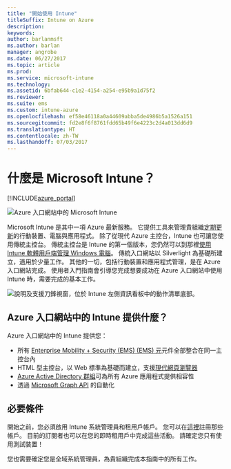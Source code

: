 ```yaml
---
title: "開始使用 Intune"
titleSuffix: Intune on Azure
description: 
keywords: 
author: barlanmsft
ms.author: barlan
manager: angrobe
ms.date: 06/27/2017
ms.topic: article
ms.prod: 
ms.service: microsoft-intune
ms.technology: 
ms.assetid: 6bfab644-c1e2-4154-a254-e95b9a1d75f2
ms.reviewer: 
ms.suite: ems
ms.custom: intune-azure
ms.openlocfilehash: ef58e46118a0a44609abba5de4986b5a1526a151
ms.sourcegitcommit: fd2e8f6f8761fdd65b49f6e4223c2d4a013dd6d9
ms.translationtype: HT
ms.contentlocale: zh-TW
ms.lasthandoff: 07/03/2017
---
```

# <a name="what-is-microsoft-intune"></a>什麼是 Microsoft Intune？

[!INCLUDE[azure_portal](./includes/azure_portal.md)]

![Azure 入口網站中的 Microsoft Intune](./media/generic-intune-azure.png)

Microsoft Intune 是其中一項 Azure 最新服務。 它提供工具來管理貴組織[定期更新](whats-new.md)的行動裝置、電腦與應用程式。 除了從現代 Azure 主控台，Intune 也可讓您使用傳統主控台。 傳統主控台是 Intune 的第一個版本，您仍然可以到那裡[使用 Intune 軟體用戶端管理 Windows 電腦](/intune-classic/deploy-use/pc-management-comparison.md)。 傳統入口網站以 Silverlight 為基礎所建立，適用於少量工作。 其他的一切，包括行動裝置和應用程式管理，是在 Azure 入口網站完成。 使用者入門指南會引導您完成想要成功在 Azure 入口網站中使用 Intune 時，需要完成的基本工作。

![說明及支援刀鋒視窗，位於 Intune 左側資訊看板中的動作清單底部。](./media/intune-azure-help-support-closeup.png)

## <a name="what-does-intune-in-the-azure-portal-provide"></a>Azure 入口網站中的 Intune 提供什麼？

Azure 入口網站中的 Intune 提供您：

* 所有 [Enterprise Mobility + Security (EMS) (EMS) 元](https://docs.microsoft.com/enterprise-mobility-security)元件全部整合在同一主控台內
* HTML 型主控台，以 Web 標準為基礎而建立，支援[現代網頁瀏覽器](supported-devices-browsers.md)
* [Azure Active Directory 群組](groups-get-started.md)可為所有 Azure 應用程式提供相容性
* 透過 [Microsoft Graph API](intune-graph-apis.md) 的自動化

## <a name="prerequisites"></a>必要條件

開始之前，您必須啟用 Intune 系統管理員和租用戶帳戶。 您可以在[這裡](https://portal.office.com/Signup/Signup.aspx?OfferId=40BE278A-DFD1-470a-9EF7-9F2596EA7FF9&dl=INTUNE_A&ali=1#0%20)註冊那些帳戶。 目前的訂閱者也可以在您的即時租用戶中完成這些活動。 請確定您只有使用測試裝置！

您也需要確定您是全域系統管理員，為貴組織完成本指南中的所有工作。

